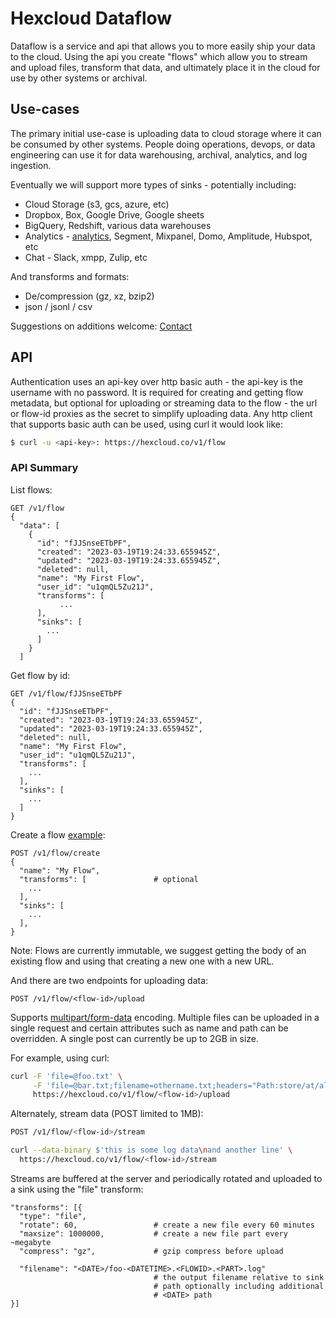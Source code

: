 # Hexcloud Dataflow

Dataflow is a service and api that allows you to more easily ship your data to
the cloud. Using the api you create "flows" which allow you to stream and
upload files, transform that data, and ultimately place it in the cloud for use
by other systems or archival.

## Use-cases

The primary initial use-case is uploading data to cloud storage where it can be
consumed by other systems. People doing operations, devops, or data engineering
can use it for data warehousing, archival, analytics, and log ingestion.

Eventually we will support more types of sinks - potentially including:

- Cloud Storage (s3, gcs, azure, etc)
- Dropbox, Box, Google Drive, Google sheets
- BigQuery, Redshift, various data warehouses
- Analytics - [analytics](https://getanalytics.io/), Segment, Mixpanel, Domo, Amplitude, Hubspot, etc
- Chat - Slack, xmpp, Zulip, etc

And transforms and formats:

- De/compression (gz, xz, bzip2)
- json / jsonl / csv

Suggestions on additions welcome: [Contact](https://hexcloud.co/contact)

## API

Authentication uses an api-key over http basic auth - the api-key is the
username with no password. It is required for creating and getting flow
metadata, but optional for uploading or streaming data to the flow - the url or
flow-id proxies as the secret to simplify uploading data. Any http client that
supports basic auth can be used, using curl it would look like:

```bash
$ curl -u <api-key>: https://hexcloud.co/v1/flow
```

### API Summary

List flows:
```
GET /v1/flow
{
  "data": [
    {
      "id": "fJJSnseETbPF",
      "created": "2023-03-19T19:24:33.655945Z",
      "updated": "2023-03-19T19:24:33.655945Z",
      "deleted": null,
      "name": "My First Flow",
      "user_id": "u1qmQL5Zu21J",
      "transforms": [
           ...
      ],
      "sinks": [
        ...
      ]
    }
  ]
```

Get flow by id:
```
GET /v1/flow/fJJSnseETbPF
{
  "id": "fJJSnseETbPF",
  "created": "2023-03-19T19:24:33.655945Z",
  "updated": "2023-03-19T19:24:33.655945Z",
  "deleted": null,
  "name": "My First Flow",
  "user_id": "u1qmQL5Zu21J",
  "transforms": [
    ...
  ],
  "sinks": [
    ...
  ]
}
```

Create a flow [example](https://github.com/HexcloudCo/dataflow/blob/main/flows/create-aws-s3-flow.sh):
```
POST /v1/flow/create
{
  "name": "My Flow",
  "transforms": [               # optional
    ...
  ],
  "sinks": [
    ...
  ],
}
```

  Note: Flows are currently immutable, we suggest getting the body of an
  existing flow and using that creating a new one with a new URL.

And there are two endpoints for uploading data:
```
POST /v1/flow/<flow-id>/upload
```

Supports
[multipart/form-data](https://medium.com/@danishkhan.jamia/upload-data-using-multipart-16b54866f5bf)
encoding. Multiple files can be uploaded in a single request and certain
attributes such as name and path can be overridden. A single post can currently
be up to 2GB in size.

For example, using curl:
```bash
curl -F 'file=@foo.txt' \
     -F 'file=@bar.txt;filename=othername.txt;headers="Path:store/at/alternate/path/"' \
     https://hexcloud.co/v1/flow/<flow-id>/upload
```

Alternately, stream data (POST limited to 1MB):
```bash
POST /v1/flow/<flow-id>/stream

curl --data-binary $'this is some log data\nand another line' \
  https://hexcloud.co/v1/flow/<flow-id>/stream
```

Streams are buffered at the server and periodically rotated and uploaded to a
sink using the "file" transform:
```
"transforms": [{
  "type": "file",
  "rotate": 60,                 # create a new file every 60 minutes
  "maxsize": 1000000,           # create a new file part every ~megabyte
  "compress": "gz",             # gzip compress before upload

  "filename": "<DATE>/foo-<DATETIME>.<FLOWID>.<PART>.log"
                                # the output filename relative to sink
                                # path optionally including additional
                                # <DATE> path
}]
```
